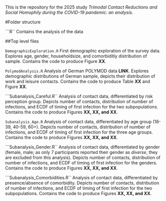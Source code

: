 This is the repository for the 2025 study *Trimodal Contact Reductions and Social Homophily during the COVID-19 pandemic: an analysis*.

#Folder structure

```R`` Contains the analysis of the data

##Top level files

```DemographicExploration.R``` First demographic exploration of the survey data. Explores age, gender, householdsize, and comorbiditiy distribution of sample. Contains the code to produce Figure **XX**.

```PolymodAnalysis.R``` Analysis of German POLYMOD data **LINK**. Explores demographic distributions of German sample, depicts their distribution of work and leisure contacts. Contains the code to produce Table **XX** and Figure **XX**.

```Subanalysis_Careful.R`` Analysis of contact data, differentiated by risk perception group. Depicts number of contacts, distribution of number of infections, and ECDF of timing of first infection for the two subpopulations. Contains the code to produce Figures **XX, XX, and XX**.

```Subanalysis_Age.R``` Analysis of contact data, differentiated by age group (18-39, 40-59, 60+). Depicts number of contacts, distribution of number of infections, and ECDF of timing of first infection for the three age groups. Contains the code to produce Figures **XX, XX, and XX**.

```Subanalysis_Gender.R`` Analysis of contact data, differentiated by gender (female, male; as only 7 participants reported their gender as *diverse*, they are excluded from this analysis). Depicts number of contacts, distribution of number of infections, and ECDF of timing of first infection for the genders. Contains the code to produce Figures **XX, XX, and XX**.

```Subanalysis_Comorbidities.R`` Analysis of contact data, differentiated by presence/absence of comorbidity. Depicts number of contacts, distribution of number of infections, and ECDF of timing of first infection for the two subpopulations. Contains the code to produce Figures **XX, XX, and XX**.

